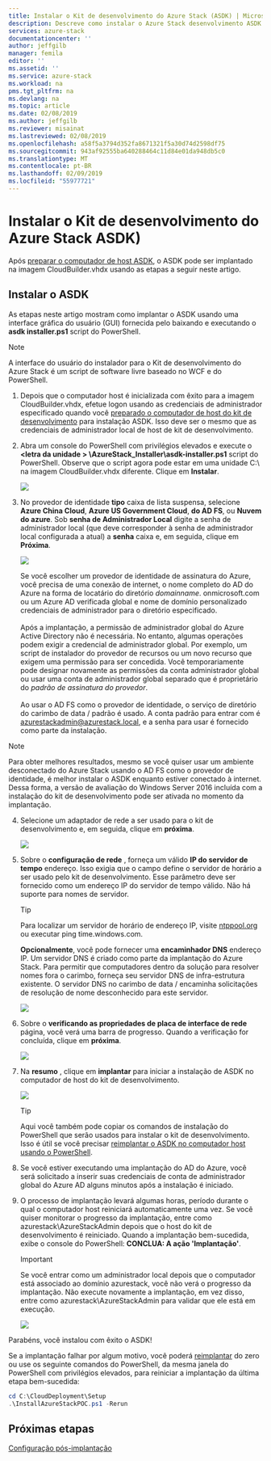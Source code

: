 ```yaml
---
title: Instalar o Kit de desenvolvimento do Azure Stack (ASDK) | Microsoft Docs
description: Descreve como instalar o Azure Stack desenvolvimento ASDK (Kit).
services: azure-stack
documentationcenter: ''
author: jeffgilb
manager: femila
editor: ''
ms.assetid: ''
ms.service: azure-stack
ms.workload: na
pms.tgt_pltfrm: na
ms.devlang: na
ms.topic: article
ms.date: 02/08/2019
ms.author: jeffgilb
ms.reviewer: misainat
ms.lastreviewed: 02/08/2019
ms.openlocfilehash: a58f5a3794d352fa8671321f5a30d74d2598df75
ms.sourcegitcommit: 943af92555ba640288464c11d84e01da948db5c0
ms.translationtype: MT
ms.contentlocale: pt-BR
ms.lasthandoff: 02/09/2019
ms.locfileid: "55977721"
---
```

# <a name="install-the-azure-stack-development-kit-asdk"></a>Instalar o Kit de desenvolvimento do Azure Stack ASDK)
Após [preparar o computador de host ASDK](asdk-prepare-host.md), o ASDK pode ser implantado na imagem CloudBuilder.vhdx usando as etapas a seguir neste artigo.

## <a name="install-the-asdk"></a>Instalar o ASDK
As etapas neste artigo mostram como implantar o ASDK usando uma interface gráfica do usuário (GUI) fornecida pelo baixando e executando o **asdk installer.ps1** script do PowerShell.

> [!NOTE]
> A interface do usuário do instalador para o Kit de desenvolvimento do Azure Stack é um script de software livre baseado no WCF e do PowerShell.


1. Depois que o computador host é inicializada com êxito para a imagem CloudBuilder.vhdx, efetue logon usando as credenciais de administrador especificado quando você [preparado o computador de host do kit de desenvolvimento](asdk-prepare-host.md) para instalação ASDK. Isso deve ser o mesmo que as credenciais de administrador local de host de kit de desenvolvimento.
2. Abra um console do PowerShell com privilégios elevados e execute o  **&lt;letra da unidade > \AzureStack_Installer\asdk-installer.ps1** script do PowerShell. Observe que o script agora pode estar em uma unidade C:\ na imagem CloudBuilder.vhdx diferente. Clique em **Instalar**.

    ![](media/asdk-install/1.PNG) 

3. No provedor de identidade **tipo** caixa de lista suspensa, selecione **Azure China Cloud**, **Azure US Government Cloud**, **do AD FS**, ou **Nuvem do azure**. Sob **senha de Administrador Local** digite a senha de administrador local (que deve corresponder à senha de administrador local configurada a atual) a **senha** caixa e, em seguida, clique em  **Próxima**.

    ![](media/asdk-install/2.PNG) 
  
   Se você escolher um provedor de identidade de assinatura do Azure, você precisa de uma conexão de internet, o nome completo do AD do Azure na forma de locatário do diretório *domainname*. onmicrosoft.com ou um Azure AD verificada global e nome de domínio personalizado credenciais de administrador para o diretório especificado.<br><br>Após a implantação, a permissão de administrador global do Azure Active Directory não é necessária. No entanto, algumas operações podem exigir a credencial de administrador global. Por exemplo, um script de instalador do provedor de recursos ou um novo recurso que exigem uma permissão para ser concedida. Você temporariamente pode designar novamente as permissões da conta administrador global ou usar uma conta de administrador global separado que é proprietário do *padrão de assinatura do provedor*.<br><br>Ao usar o AD FS como o provedor de identidade, o serviço de diretório do carimbo de data / padrão é usado. A conta padrão para entrar com é azurestackadmin@azurestack.local, e a senha para usar é fornecido como parte da instalação.

  > [!NOTE]
  > Para obter melhores resultados, mesmo se você quiser usar um ambiente desconectado do Azure Stack usando o AD FS como o provedor de identidade, é melhor instalar o ASDK enquanto estiver conectado à internet. Dessa forma, a versão de avaliação do Windows Server 2016 incluída com a instalação do kit de desenvolvimento pode ser ativada no momento da implantação.

4. Selecione um adaptador de rede a ser usado para o kit de desenvolvimento e, em seguida, clique em **próxima**.

    ![](media/asdk-install/3.PNG)

5. Sobre o **configuração de rede** , forneça um válido **IP do servidor de tempo** endereço. Isso exigia que o campo define o servidor de horário a ser usado pelo kit de desenvolvimento. Esse parâmetro deve ser fornecido como um endereço IP do servidor de tempo válido. Não há suporte para nomes de servidor.

      > [!TIP]
      > Para localizar um servidor de horário de endereço IP, visite [ntppool.org](https://www.ntppool.org/) ou executar ping time.windows.com. 

    **Opcionalmente**, você pode fornecer uma **encaminhador DNS** endereço IP. Um servidor DNS é criado como parte da implantação do Azure Stack. Para permitir que computadores dentro da solução para resolver nomes fora o carimbo, forneça seu servidor DNS de infra-estrutura existente. O servidor DNS no carimbo de data / encaminha solicitações de resolução de nome desconhecido para este servidor.

    ![](media/asdk-install/4.PNG)

6. Sobre o **verificando as propriedades de placa de interface de rede** página, você verá uma barra de progresso. Quando a verificação for concluída, clique em **próxima**.

    ![](media/asdk-install/5.PNG)

7. Na **resumo** , clique em **implantar** para iniciar a instalação de ASDK no computador de host do kit de desenvolvimento.

    ![](media/asdk-install/6.PNG)

    > [!TIP]
    > Aqui você também pode copiar os comandos de instalação do PowerShell que serão usados para instalar o kit de desenvolvimento. Isso é útil se você precisar [reimplantar o ASDK no computador host usando o PowerShell](asdk-deploy-powershell.md).

8. Se você estiver executando uma implantação do AD do Azure, você será solicitado a inserir suas credenciais de conta de administrador global do Azure AD alguns minutos após a instalação é iniciado.

9. O processo de implantação levará algumas horas, período durante o qual o computador host reiniciará automaticamente uma vez. Se você quiser monitorar o progresso da implantação, entre como azurestack\AzureStackAdmin depois que o host do kit de desenvolvimento é reiniciado. Quando a implantação bem-sucedida, exibe o console do PowerShell: **CONCLUA: A ação 'Implantação'**. 
    > [!IMPORTANT]
    > Se você entrar como um administrador local depois que o computador está associado ao domínio azurestack, você não verá o progresso da implantação. Não execute novamente a implantação, em vez disso, entre como azurestack\AzureStackAdmin para validar que ele está em execução.

    ![](media/asdk-install/7.PNG)

Parabéns, você instalou com êxito o ASDK!

Se a implantação falhar por algum motivo, você poderá [reimplantar](asdk-redeploy.md) do zero ou use os seguinte comandos do PowerShell, da mesma janela do PowerShell com privilégios elevados, para reiniciar a implantação da última etapa bem-sucedida:

  ```powershell
  cd C:\CloudDeployment\Setup
  .\InstallAzureStackPOC.ps1 -Rerun
  ```

## <a name="next-steps"></a>Próximas etapas
[Configuração pós-implantação](asdk-post-deploy.md)
